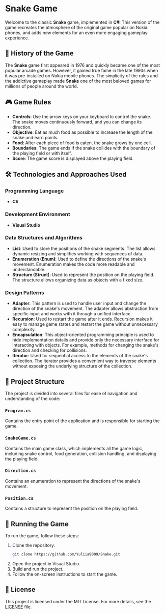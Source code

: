 # Snake Game

Welcome to the classic **Snake** game, implemented in **C#**! This version of the game recreates the atmosphere of the original game popular on Nokia phones, and adds new elements for an even more engaging gameplay experience.

## 📜 History of the Game

The **Snake** game first appeared in 1976 and quickly became one of the most popular arcade games. However, it gained true fame in the late 1990s when it was pre-installed on Nokia mobile phones. The simplicity of the rules and the addictive gameplay made **Snake** one of the most beloved games for millions of people around the world.

## 🎮 Game Rules

- **Controls**: Use the arrow keys on your keyboard to control the snake. The snake moves continuously forward, and you can change its direction.
- **Objective**: Eat as much food as possible to increase the length of the snake and earn points.
- **Food**: After each piece of food is eaten, the snake grows by one cell.
- **Boundaries**: The game ends if the snake collides with the boundary of the playing field or with itself.
- **Score**: The game score is displayed above the playing field.

## 🛠️ Technologies and Approaches Used

### Programming Language

- **C#**

### Development Environment

- **Visual Studio**

### Data Structures and Algorithms

- **List**: Used to store the positions of the snake segments. The list allows dynamic resizing and simplifies working with sequences of data.
- **Enumeration (Enum)**: Used to define the directions of the snake's movement. Enumeration makes the code more readable and understandable.
- **Structure (Struct)**: Used to represent the position on the playing field. The structure allows organizing data as objects with a fixed size.

### Design Patterns

- **Adapter**: This pattern is used to handle user input and change the direction of the snake's movement. The adapter allows abstraction from specific input and works with it through a unified interface.
- **Recursion**: Used to restart the game after it ends. Recursion makes it easy to manage game states and restart the game without unnecessary complexity.
- **Encapsulation**: This object-oriented programming principle is used to hide implementation details and provide only the necessary interface for interacting with objects. For example, methods for changing the snake's direction and checking for collisions.
- **Iterator**: Used for sequential access to the elements of the snake's collection. The iterator provides a convenient way to traverse elements without exposing the underlying structure of the collection.

## 📁 Project Structure

The project is divided into several files for ease of navigation and understanding of the code:

### `Program.cs`

Contains the entry point of the application and is responsible for starting the game.

### `SnakeGame.cs`

Contains the main game class, which implements all the game logic, including snake control, food generation, collision handling, and displaying the playing field.

### `Direction.cs`

Contains an enumeration to represent the directions of the snake's movement.

### `Position.cs`

Contains a structure to represent the position on the playing field.

## 🚀 Running the Game

To run the game, follow these steps:

1. Clone the repository.
   ```sh
   git clone https://github.com/Yuliia9009/Snake.git
   ```
2. Open the project in Visual Studio.
3. Build and run the project.
4. Follow the on-screen instructions to start the game.

## 📜 License

This project is licensed under the MIT License. For more details, see the [LICENSE](LICENSE) file.
```
